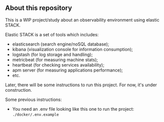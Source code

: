 ## About this repository

This is a WIP project/study about an observability environment using elastic STACK.

Elastic STACK is a set of tools which includes: 
- elasticsearch (search engine/noSQL database);
- kibana (visualization console for information consumption);
- logstash (for log storage and handling);
- metricbeat (for measuring machine stats);
- heartbeat (for checking services availability);
- apm server (for measuring applications performance);
- etc.

Later, there will be some instructions to run this project. For now, it's under construction.

Some previous instructions:

- You need an .env file looking like this one to run the project: `./docker/.env.example`
